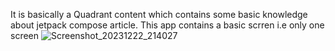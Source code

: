 It is basically a Quadrant content which contains some basic knowledge about jetpack compose article.
This app contains a basic scrren i.e only one screen
![Screenshot_20231222_214027](https://github.com/shivansh2603/ShivComposeQuadrant/assets/111368768/e71b6e0f-e9f7-4c07-80fe-0b107ee164ec)

